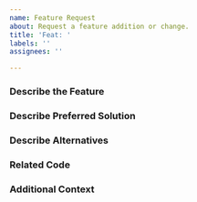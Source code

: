 ```yaml
---
name: Feature Request
about: Request a feature addition or change.
title: 'Feat: '
labels: ''
assignees: ''

---
```


<!--
ATTENTION: Only issues using a filled template will be accepted!
-->

### Describe the Feature
<!-- A clear and concise description of what the feature request is. Please include if your feature request is related to a problem. -->

### Describe Preferred Solution
<!-- A clear and concise description of what you want to happen. -->

### Describe Alternatives
<!-- A clear and concise description of any alternative solutions or features you've considered. -->

### Related Code
<!-- If you are able to illustrate the feature request with an example, please provide a sample application via an online code collaborator such as [StackBlitz](https://stackblitz.com), or [GitHub](https://github.com). -->

### Additional Context
<!-- List any other information that is relevant to your issue. Stack traces, related issues, suggestions on how to add, use case, Stack Overflow links, forum links, screenshots, OS if applicable, etc. -->
